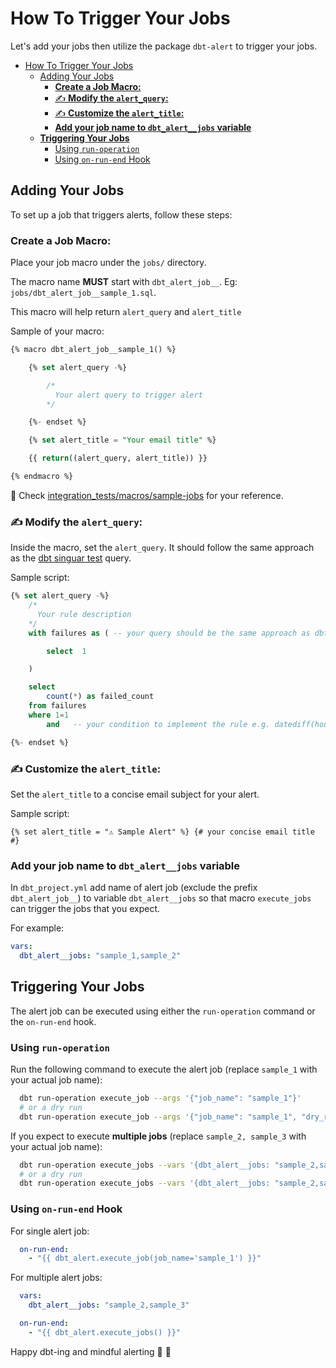 # How To Trigger Your Jobs

Let's add your jobs then utilize the package `dbt-alert` to trigger your jobs.

- [How To Trigger Your Jobs](#how-to-trigger-your-jobs)
  - [Adding Your Jobs](#adding-your-jobs)
    - [**Create a Job Macro:**](#create-a-job-macro)
    - [✍️ **Modify the `alert_query`:**](#️-modify-the-alert_query)
    - [✍️ **Customize the `alert_title`:**](#️-customize-the-alert_title)
    - [**Add your job name to `dbt_alert__jobs` variable**](#add-your-job-name-to-dbt_alert__jobs-variable)
  - [**Triggering Your Jobs**](#triggering-your-jobs)
    - [Using `run-operation`](#using-run-operation)
    - [Using `on-run-end` Hook](#using-on-run-end-hook)

## Adding Your Jobs

To set up a job that triggers alerts, follow these steps:

### **Create a Job Macro:**
Place your job macro under the `jobs/` directory.

The macro name **MUST** start with `dbt_alert_job__`. Eg: `jobs/dbt_alert_job__sample_1.sql`.

This macro will help return `alert_query` and `alert_title`

Sample of your macro:

```sql
{% macro dbt_alert_job__sample_1() %}

    {% set alert_query -%}

        /*
          Your alert query to trigger alert
        */

    {%- endset %}

    {% set alert_title = "Your email title" %}

    {{ return((alert_query, alert_title)) }}

{% endmacro %}

```

📖 Check [integration_tests/macros/sample-jobs](https://github.com/infinitelambda/dbt-alert/tree/main/integration_tests/macros/sample-jobs) for your reference.

### ✍️ **Modify the `alert_query`:**
Inside the macro, set the `alert_query`. It should follow the same approach as the [dbt singuar test](https://docs.getdbt.com/docs/build/data-tests#singular-data-tests) query.

Sample script:

```sql
{% set alert_query -%}
    /*
      Your rule description
    */
    with failures as ( -- your query should be the same approach as dbt singuar test query

        select  1

    )

    select
        count(*) as failed_count
    from failures
    where 1=1
        and   -- your condition to implement the rule e.g. datediff(hour, max_<timestamp>, sysdate()) > 3

{%- endset %}
```

### ✍️ **Customize the `alert_title`:**
Set the `alert_title` to a concise email subject for your alert.

Sample script:

```jinja
{% set alert_title = "⚠️ Sample Alert" %} {# your concise email title #}
```

### **Add your job name to `dbt_alert__jobs` variable**

In `dbt_project.yml` add name of alert job (exclude the prefix `dbt_alert_job__`) to variable `dbt_alert__jobs` so that macro `execute_jobs` can trigger the jobs that you expect.

For example:
```yml
vars:
  dbt_alert__jobs: "sample_1,sample_2"
```

## **Triggering Your Jobs**

The alert job can be executed using either the `run-operation` command or the `on-run-end` hook.

### Using `run-operation`

Run the following command to execute the alert job (replace `sample_1` with your actual job name):

```bash
  dbt run-operation execute_job --args '{"job_name": "sample_1"}'
  # or a dry run
  dbt run-operation execute_job --args '{"job_name": "sample_1", "dry_run": True}'
```

If you expect to execute **multiple jobs** (replace `sample_2, sample_3` with your actual job name):

```bash
  dbt run-operation execute_jobs --vars '{dbt_alert__jobs: "sample_2,sample_3"}'
  # or a dry run
  dbt run-operation execute_jobs --vars '{dbt_alert__jobs: "sample_2,sample_3"}' --args '{dry_run: true}'
```

### Using `on-run-end` Hook

For single alert job:

```yaml
  on-run-end:
    - "{{ dbt_alert.execute_job(job_name='sample_1') }}"
```

For multiple alert jobs:

```yaml
  vars:
    dbt_alert__jobs: "sample_2,sample_3"

  on-run-end:
    - "{{ dbt_alert.execute_jobs() }}"
```

Happy dbt-ing and mindful alerting 🚀 💫
